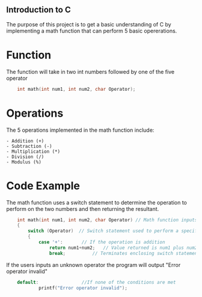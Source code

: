 ## Introduction to C

The purpose of this project is to get a basic understanding of C by implementing a math function that can perform 5 basic opererations.

# Function

The function will take in two int numbers followed by one of the five operator

```c
	int math(int num1, int num2, char Operator);
```
# Operations

The 5 operations implemented in the math function include:
	
	- Addition (+)
	- Subtraction (-)
	- Multiplication (*)
	- Division (/)
	- Modulus (%)

# Code Example

The math function uses a switch statement to determine the operation to perform on the two numbers and then returning the resultant.

```c
	int math(int num1, int num2, char Operator) // Math function inputs
	{
    	switch (Operator)  // Switch statement used to perform a specific function depending on the Operator type
    	{
        	case '+':		// If the operation is addition
            	return num1+num2;	// Value returned is num1 plus num2
            	break;			// Terminates enclosing switch statement
```
If the users inputs an unknown operator the program will output "Error operator invalid"

```c
	default:				//If none of the conditions are met
            printf("Error operator invalid");
```
